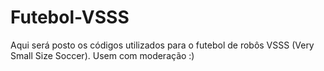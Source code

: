 # Futebol-VSSS

Aqui será posto os códigos utilizados para o futebol de robôs VSSS (Very Small Size Soccer). Usem com moderação :)
